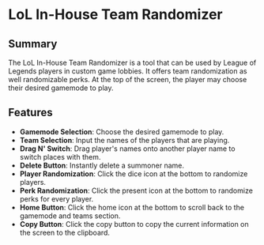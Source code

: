 # LoL In-House Team Randomizer<br>

## Summary<br>

The LoL In-House Team Randomizer is a tool that can be used by League of Legends players in custom game lobbies. It offers team randomization as well randomizable perks. At the top of the screen, the player may choose their desired gamemode to play.

## Features <br>

- **Gamemode Selection**: Choose the desired gamemode to play.
- **Team Selection**: Input the names of the players that are playing.
- **Drag N' Switch**: Drag player's names onto another player name to switch places with them.
- **Delete Button**: Instantly delete a summoner name.
- **Player Randomization**: Click the dice icon at the bottom to randomize players.
- **Perk Randomization**: Click the present icon at the bottom to randomize perks for every player.
- **Home Button**: Click the home icon at the bottom to scroll back to the gamemode and teams section.
- **Copy Button**: Click the copy button to copy the current information on the screen to the clipboard.

